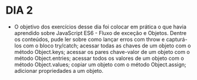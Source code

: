 # DIA 2

- O objetivo dos exercícios desse dia foi colocar em prática o que havia aprendido sobre JavaScript ES6 - Fluxo de exceção e Objetos. Dentre os conteúdos, pude ler sobre como lançar erros com throw e capturá-los com o bloco try/catch; acessar todas as chaves de um objeto com o método Object.keys; acessar os pares chave-valor de um objeto com o método Object.entries; acessar todos os valores de um objeto com o método Object.values; copiar um objeto com o método Object.assign; adicionar propriedades a um objeto.